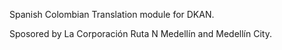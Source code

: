 Spanish Colombian Translation module for DKAN.

Sposored by La Corporación Ruta N Medellín and Medellín City.
